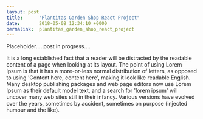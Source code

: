 ```yaml
---
layout: post
title:      "Plantitas Garden Shop React Project"
date:       2018-05-08 12:34:10 +0000
permalink:  plantitas_garden_shop_react_project
---
```




Placeholder.... post in progress....

It is a long established fact that a reader will be distracted by the readable content of a page when looking at its layout. The point of using Lorem Ipsum is that it has a more-or-less normal distribution of letters, as opposed to using 'Content here, content here', making it look like readable English. Many desktop publishing packages and web page editors now use Lorem Ipsum as their default model text, and a search for 'lorem ipsum' will uncover many web sites still in their infancy. Various versions have evolved over the years, sometimes by accident, sometimes on purpose (injected humour and the like).
